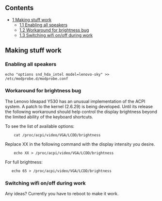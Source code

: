 ## Contents

*   [1 Making stuff work](#Making_stuff_work)
    *   [1.1 Enabling all speakers](#Enabling_all_speakers)
    *   [1.2 Workaround for brightness bug](#Workaround_for_brightness_bug)
    *   [1.3 Switching wifi on/off during work](#Switching_wifi_on.2Foff_during_work)

## Making stuff work

### Enabling all speakers

```
echo "options snd_hda_intel model=lenovo-sky" >> /etc/modprobe.d/modprobe.conf

```

### Workaround for brightness bug

The Lenovo Ideapad Y530 has an unusual implementation of the ACPI system. A patch to the kernel (2.6.29) is being developed. Until its release the following workaround should help control the display brightness beyond the limited ability of the keyboard shortcuts.

To see the list of available options:

```
    cat /proc/acpi/video/VGA/LCDD/brightness

```

Replace XX in the following command with the display intensity you desire.

```
    echo XX > /proc/acpi/video/VGA/LCDD/brightness

```

For full brightness:

```
   echo 65 > /proc/acpi/video/VGA/LCDD/brightness

```

### Switching wifi on/off during work

Any ideas? Currently you have to reboot to make it work.